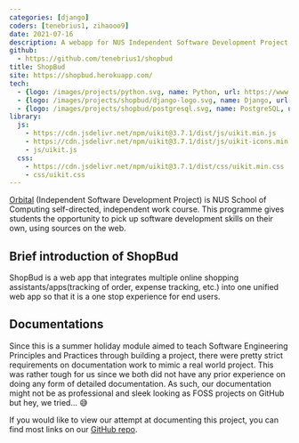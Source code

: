 ```yaml
---
categories: [django]
coders: [tenebrius1, zihaooo9]
date: 2021-07-16
description: A webapp for NUS Independent Software Development Project
github: 
  - https://github.com/tenebrius1/shopbud
title: ShopBud
site: https://shopbud.herokuapp.com/
tech:
  - {logo: /images/projects/python.svg, name: Python, url: https://www.python.org/}
  - {logo: /images/projects/shopbud/django-logo.svg, name: Django, url: https://www.djangoproject.com/}
  - {logo: /images/projects/shopbud/postgresql.svg, name: PostgreSQL, url: https://www.postgresql.org/}
library:
  js:
    - https://cdn.jsdelivr.net/npm/uikit@3.7.1/dist/js/uikit.min.js
    - https://cdn.jsdelivr.net/npm/uikit@3.7.1/dist/js/uikit-icons.min.js
    - js/uikit.js
  css: 
    - https://cdn.jsdelivr.net/npm/uikit@3.7.1/dist/css/uikit.min.css
    - css/uikit.css
---
```


[Orbital](https://orbital.comp.nus.edu.sg/) (Independent Software Development Project) is NUS School of Computing self-directed, independent work course. This programme gives students the opportunity to pick up software development skills on their own, using sources on the web.

## Brief introduction of ShopBud

ShopBud is a web app that integrates multiple online shopping assistants/apps(tracking of order, expense tracking, etc.) into one unified web app so that it is a one stop experience for end users.

## Documentations

Since this is a summer holiday module aimed to teach Software Engineering Principles and Practices through building a project, there were pretty strict requirements on documentation work to mimic a real world project. This was rather tough for us since we both did not have any prior experience on doing any form of detailed documentation. As such, our documentation might not be as professional and sleek looking as FOSS projects on GitHub but hey, we tried... 😅

If you would like to view our attempt at documenting this project, you can find most links on our [GitHub repo](https://github.com/tenebrius1/shopbud).
